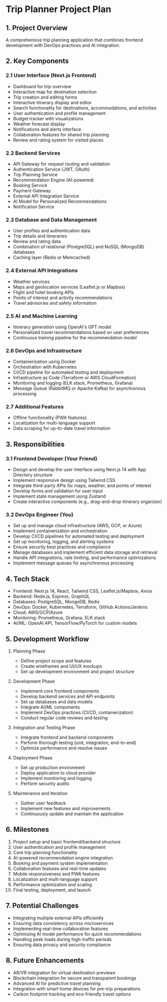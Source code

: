 # Trip Planner Project Plan

## 1. Project Overview
A comprehensive trip planning application that combines frontend development with DevOps practices and AI integration.

## 2. Key Components

### 2.1 User Interface (Next.js Frontend)
- Dashboard for trip overview
- Interactive map for destination selection
- Trip creation and editing forms
- Interactive itinerary display and editor
- Search functionality for destinations, accommodations, and activities
- User authentication and profile management
- Budget tracker with visualizations
- Weather forecast display
- Notifications and alerts interface
- Collaboration features for shared trip planning
- Review and rating system for visited places

### 2.2 Backend Services
- API Gateway for request routing and validation
- Authentication Service (JWT, OAuth)
- Trip Planning Service
- Recommendation Engine (AI-powered)
- Booking Service
- Payment Gateway
- External API Integration Service
- AI Model for Personalized Recommendations
- Notification Service

### 2.3 Database and Data Management
- User profiles and authentication data
- Trip details and itineraries
- Review and rating data
- Combination of relational (PostgreSQL) and NoSQL (MongoDB) databases
- Caching layer (Redis or Memcached)

### 2.4 External API Integrations
- Weather services
- Maps and geolocation services (Leaflet.js or Mapbox)
- Flight and hotel booking APIs
- Points of interest and activity recommendations
- Travel advisories and safety information

### 2.5 AI and Machine Learning
- Itinerary generation using OpenAI's GPT model
- Personalized travel recommendations based on user preferences
- Continuous training pipeline for the recommendation model

### 2.6 DevOps and Infrastructure
- Containerization using Docker
- Orchestration with Kubernetes
- CI/CD pipeline for automated testing and deployment
- Infrastructure as Code (Terraform or AWS CloudFormation)
- Monitoring and logging (ELK stack, Prometheus, Grafana)
- Message Queue (RabbitMQ or Apache Kafka) for asynchronous processing

### 2.7 Additional Features
- Offline functionality (PWA features)
- Localization for multi-language support
- Data scraping for up-to-date travel information

## 3. Responsibilities

### 3.1 Frontend Developer (Your Friend)
- Design and develop the user interface using Next.js 14 with App Directory structure
- Implement responsive design using Tailwind CSS
- Integrate third-party APIs for maps, weather, and points of interest
- Develop forms and validation for user input
- Implement state management using Zustand
- Create interactive components (e.g., drag-and-drop itinerary organizer)

### 3.2 DevOps Engineer (You)
- Set up and manage cloud infrastructure (AWS, GCP, or Azure)
- Implement containerization and orchestration
- Develop CI/CD pipelines for automated testing and deployment
- Set up monitoring, logging, and alerting systems
- Ensure security best practices and compliance
- Manage databases and implement efficient data storage and retrieval
- Handle API integrations, rate limiting, and performance optimizations
- Implement message queues for asynchronous processing

## 4. Tech Stack
- Frontend: Next.js 14, React, Tailwind CSS, Leaflet.js/Mapbox, Axios
- Backend: Node.js, Express, GraphQL
- Databases: PostgreSQL, MongoDB, Redis
- DevOps: Docker, Kubernetes, Terraform, GitHub Actions/Jenkins
- Cloud: AWS/GCP/Azure
- Monitoring: Prometheus, Grafana, ELK stack
- AI/ML: OpenAI API, TensorFlow/PyTorch for custom models

## 5. Development Workflow
1. Planning Phase
   - Define project scope and features
   - Create wireframes and UI/UX mockups
   - Set up development environment and project structure

2. Development Phase
   - Implement core frontend components
   - Develop backend services and API endpoints
   - Set up databases and data models
   - Integrate AI/ML components
   - Implement DevOps practices (CI/CD, containerization)
   - Conduct regular code reviews and testing

3. Integration and Testing Phase
   - Integrate frontend and backend components
   - Perform thorough testing (unit, integration, end-to-end)
   - Optimize performance and resolve issues

4. Deployment Phase
   - Set up production environment
   - Deploy application to cloud provider
   - Implement monitoring and logging
   - Perform security audits

5. Maintenance and Iteration
   - Gather user feedback
   - Implement new features and improvements
   - Continuously update and maintain the application

## 6. Milestones
1. Project setup and basic frontend/backend structure
2. User authentication and profile management
3. Core trip planning functionality
4. AI-powered recommendation engine integration
5. Booking and payment system implementation
6. Collaboration features and real-time updates
7. Mobile responsiveness and PWA features
8. Localization and multi-language support
9. Performance optimization and scaling
10. Final testing, deployment, and launch

## 7. Potential Challenges
- Integrating multiple external APIs efficiently
- Ensuring data consistency across microservices
- Implementing real-time collaboration features
- Optimizing AI model performance for quick recommendations
- Handling peak loads during high-traffic periods
- Ensuring data privacy and security compliance

## 8. Future Enhancements
- AR/VR integration for virtual destination previews
- Blockchain integration for secure and transparent bookings
- Advanced AI for predictive travel planning
- Integration with smart home devices for pre-trip preparations
- Carbon footprint tracking and eco-friendly travel options
